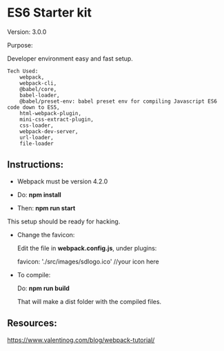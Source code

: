 # ES6 Starter kit

Version: 3.0.0

Purpose:

Developer environment easy and fast setup.

	Tech Used: 
		webpack,
		webpack-cli, 
		@babel/core,
		babel-loader,
		@babel/preset-env: babel preset env for compiling Javascript ES6 code down to ES5,
		html-webpack-plugin,
		mini-css-extract-plugin,
		css-loader,
		webpack-dev-server,
		url-loader,
		file-loader

## Instructions:

* Webpack must be version 4.2.0

* Do: **npm install**

* Then: **npm run start**

This setup should be ready for hacking. 

* Change the favicon:

	Edit the file in **webpack.config.js**, under plugins:

	favicon: './src/images/sdlogo.ico' //your icon here

* To compile: 

	Do: **npm run build**

	That will make a dist folder with the compiled files.

## Resources:

https://www.valentinog.com/blog/webpack-tutorial/